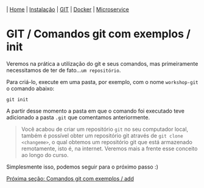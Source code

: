 | [Home](/handson_microservice) | [Instalação](/handson_microservice/instalacao) | [GIT](/handson_microservice/git) | [Docker](/handson_microservice/docker) | [Microservice](/handson_microservice/microservice)

# GIT / Comandos git com exemplos / init

Veremos na prática a utilização do git e seus comandos, mas primeiramente necessitamos de ter de fato...`um repositório`.

Para criá-lo, execute em uma pasta, por exemplo, com o nome `workshop-git` o comando abaixo:

```
git init
```

A partir desse momento a pasta em que o comando foi executado teve adicionado a pasta `.git` que comentamos anteriormente.

> Você acabou de criar um repositório `git` no seu computador local, também é possível obter um repositório git através de `git clone <changeme>`, o qual obtemos um repositório git que está armazenado remotamente, isto é, na internet. Veremos mais a frente esse conceito ao longo do curso.

Simplesmente isso, podemos seguir para o próximo passo :)

[Próxima seção: Comandos git com exemplos / add](../comandos-git-com-exemplos/add.md)